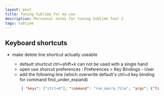 ```yaml
---
layout: post
title: Tuning Sublime for my use
description: Personnal notes for tuning Sublime Text 2
tags: sublime
---
```


Keyboard shortcuts
------------------

* make delete line shortcut actually useable
    - default shurtcut ctrl+shift+k can not be used with a single hand
    - open use shorcut preferences : Preferences > Key Bindings - User
    - add the following line (which overwrite default's ctrl+d key binding for command find_under_expand)

    ```json
    	{ "keys": ["ctrl+d"], "command": "run_macro_file", "args": {"file": "Packages/Default/Delete Line.sublime-macro"} }
    ```

